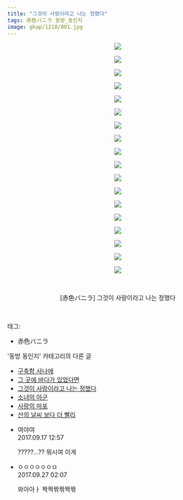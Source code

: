 ```yaml
---
title: "그것이 사랑이라고 나는 정했다"
tags: 赤色バニラ 동방_동인지
image: ghap/1218/001.jpg
---
```

<div class="article">
<p style="text-align: center; clear: none; float: none;"><img src="{{ site.nasurl }}/ghap/1218/001.jpg"/></p>
<p style="text-align: center; clear: none; float: none;"><img src="{{ site.nasurl }}/ghap/1218/002.jpg"/></p>
<p style="text-align: center; clear: none; float: none;"><img src="{{ site.nasurl }}/ghap/1218/003.jpg"/></p>
<p style="text-align: center; clear: none; float: none;"><img src="{{ site.nasurl }}/ghap/1218/004.jpg"/></p>
<p style="text-align: center; clear: none; float: none;"><img src="{{ site.nasurl }}/ghap/1218/005.jpg"/></p>
<p style="text-align: center; clear: none; float: none;"><img src="{{ site.nasurl }}/ghap/1218/006.jpg"/></p>
<p style="text-align: center; clear: none; float: none;"><img src="{{ site.nasurl }}/ghap/1218/007.jpg"/></p>
<p style="text-align: center; clear: none; float: none;"><img src="{{ site.nasurl }}/ghap/1218/008.jpg"/></p>
<p style="text-align: center; clear: none; float: none;"><img src="{{ site.nasurl }}/ghap/1218/009.jpg"/></p>
<p style="text-align: center; clear: none; float: none;"><img src="{{ site.nasurl }}/ghap/1218/010.jpg"/></p>
<p style="text-align: center; clear: none; float: none;"><img src="{{ site.nasurl }}/ghap/1218/011.jpg"/></p>
<p style="text-align: center; clear: none; float: none;"><img src="{{ site.nasurl }}/ghap/1218/012.jpg"/></p>
<p style="text-align: center; clear: none; float: none;"><img src="{{ site.nasurl }}/ghap/1218/013.jpg"/></p>
<p style="text-align: center; clear: none; float: none;"><img src="{{ site.nasurl }}/ghap/1218/014.jpg"/></p>
<p style="text-align: center; clear: none; float: none;"><img src="{{ site.nasurl }}/ghap/1218/015.jpg"/></p>
<p style="text-align: center; clear: none; float: none;"><img src="{{ site.nasurl }}/ghap/1218/016.jpg"/></p>
<p style="text-align: center; clear: none; float: none;"><img src="{{ site.nasurl }}/ghap/1218/017.jpg"/></p>
<p style="text-align: center; clear: none; float: none;"><img src="{{ site.nasurl }}/ghap/1218/018.jpg"/></p>
<p style="text-align: center; clear: none; float: none;"><br/></p>
<p style="text-align: center; clear: none; float: none;">[赤色バニラ] 그것이 사랑이라고 나는 정했다</p>
<p><br/></p>
</div><div class="tagTrail">
<p>태그: </p>
<ul>
<li>赤色バニラ</li>
</ul>
</div><div class="another">
<p>'동방 동인지' 카테고리의 다른 글</p>
<ul>
<li><a href="/2016-07-29-ghap_1220">구축함 사나에</a></li>
<li><a href="/2016-07-29-ghap_1219">그 곳에 바다가 있었다면</a></li>
<li><a href="/2016-07-29-ghap_1218">그것이 사랑이라고 나는 정했다</a></li>
<li><a href="/2016-07-29-ghap_1217">소녀의 아군</a></li>
<li><a href="/2016-07-29-ghap_1216">사랑의 마포</a></li>
<li><a href="/2016-07-29-ghap_1215">산의 날씨 보다 더 빨리</a></li>
</ul>
</div><div class="cb_module cb_fluid">
<div class="cb_wrt cb_profile">
<div class="comment">
<ul>
<li class="cb_thumb_off" id="comment15084611">
<div class="cb_comment_area">
<div class="cb_info_area">
<div class="cb_section">
<span class="cb_nick_name">여야여</span>
</div>
<div class="cb_section">
<span class="cb_date">2017.09.17 12:57 </span>
</div>
</div>
<div class="cb_dsc_comment">
<p class="cb_dsc">
											?????...?? 뭐시여 이게
										</p>
</div>
</div></li>
<li class="cb_thumb_off" id="comment15091316">
<div class="cb_comment_area">
<div class="cb_info_area">
<div class="cb_section">
<span class="cb_nick_name">ㅇㅇㅇㅇㅇㅇㅁ</span>
</div>
<div class="cb_section">
<span class="cb_date">2017.09.27 02:07 </span>
</div>
</div>
<div class="cb_dsc_comment">
<p class="cb_dsc">
											와아아ㅏ 짝짝짞짞짝짞
										</p>
</div>
</div></li>
</ul>
</div>
</div><!-- commentList close -->
</div>
<br/>
<p id="refer"></p>
<br/>
